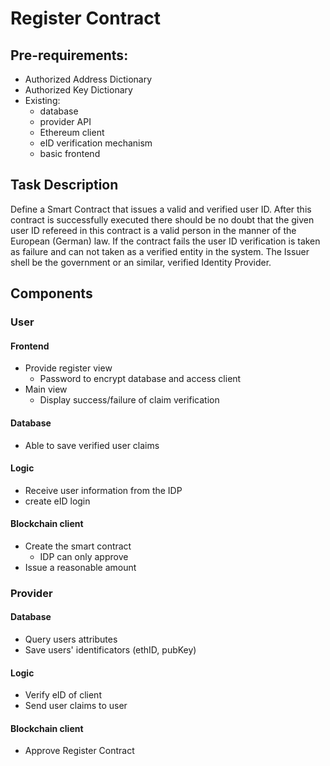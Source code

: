 # Register Contract

## Pre-requirements:

* Authorized Address Dictionary
* Authorized Key Dictionary
* Existing:
  * database
  * provider API
  * Ethereum client
  * eID verification mechanism
  * basic frontend


## Task Description

Define a Smart Contract that issues a valid and verified user ID.
After this contract is successfully executed there should be no 
doubt that the given user ID refereed in this contract is a valid
person in the manner of the European (German) law.
If the contract fails the user ID verification is taken as failure
and can not taken as a verified entity in the system.
The Issuer shell be the government or an similar, verified Identity Provider.

## Components

### User

#### Frontend

* Provide register view
  * Password to encrypt database and access client
* Main view
  * Display success/failure of claim verification


#### Database

* Able to save verified user claims

#### Logic

* Receive user information from the IDP
* create eID login

#### Blockchain client

* Create the smart contract
  * IDP can only approve
* Issue a reasonable amount

### Provider

#### Database

* Query users attributes
* Save users' identificators (ethID, pubKey)

#### Logic

* Verify eID of client
* Send user claims to user

#### Blockchain client

* Approve Register Contract
